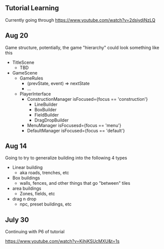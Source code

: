## Tutorial Learning

Currently going through https://www.youtube.com/watch?v=2dsiydjNzLQ

## Aug 20

Game structure, potentially, the game "hierarchy" could look  something like this

- TitleScene
  - TBD
- GameScene
  - GameRules
    - (prevState, event) => nextState
    - ...
  - PlayerInterface
    - ConstructionManager isFocused={focus ==  'construction'} 
      - LineBuilder
      - BoxBuilder
      - FieldBuilder
      - DragDropBuilder
    - MenuManager isFocusesd={focus == 'menu'}
    - DefaultManager isFocused={focus == 'default'}

## Aug 14

Going to try to generalize building into the following 4 types

- Linear  building
  - aka roads, trenches, etc
- Box buildings
  - walls, fences, and other things that go "between" tiles
- area buildings
  -  Zones, fields, etc
- drag n drop
  - npc, preset buildings, etc

## July 30

Continuing with P6 of tutorial

https://www.youtube.com/watch?v=KihjKSUcMXU&t=1s
